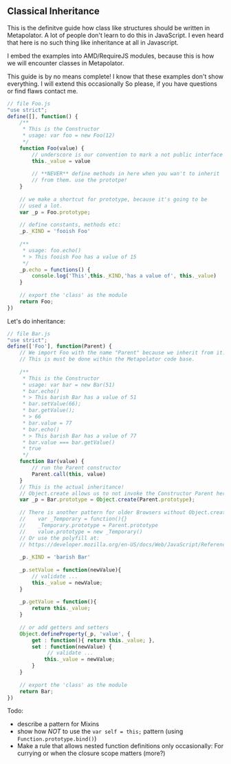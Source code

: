 ## Classical Inheritance

This is the definitve guide how class like structures should be written
in Metapolator. A lot of people don't learn to do this in JavaScript. I even heard that 
here is no such thing like inheritance at all in Javascript.

I embed the examples into AMD/RequireJS modules, because this is how we
will encounter classes in Metapolator.

This guide is by no means complete! I know that these examples don't show
everything. I will extend this occasionally So please, if you have
questions or find flaws contact me.

```js
// file Foo.js
"use strict";
define([], function() {
    /**
     * This is the Constructor
     * usage: var foo = new Foo(12)
     */
    function Foo(value) {
        // underscore is our convention to mark a not public interface
        this._value = value
        
        // **NEVER** define methods in here when you wan't to inherit
        // from them. use the prototpe!
    }
    
    // we make a shortcut for prototype, because it's going to be
    // used a lot.
    var _p = Foo.prototype;
    
    // define constants, methods etc:
    _p._KIND = 'fooish Foo'
    
    /**
     * usage: foo.echo()
     * > This fooish Foo has a value of 15
     */
    _p.echo = functions() {
        console.log('This',this._KIND,'has a value of', this._value)
    }
    
    // export the 'class' as the module
    return Foo;
})

```
Let's do inheritance:

```js
// file Bar.js
"use strict";
define(['Foo'], function(Parent) {
    // We import Foo with the name "Parent" because we inherit from it.
    // This is must be done within the Metapolator code base.
    
    /**
     * This is the Constructor
     * usage: var bar = new Bar(51)
     * bar.echo()
     * > This barish Bar has a value of 51
     * bar.setValue(66);
     * bar.getValue();
     * > 66
     * bar.value = 77
     * bar.echo()
     * > This barish Bar has a value of 77
     * bar.value === bar.getValue()
     * true
     */
    function Bar(value) {
        // run the Parent constructor
        Parent.call(this, value)
    }
    // This is the actual inheritance!
    // Object.create allows us to not invoke the Constructor Parent here.
    var _p = Bar.prototype = Object.create(Parent.prototype);
    
    // There is another pattern for older Browsers without Object.create:
    //    var _Temporary = function(){}
    //    _Temporary.prototype = Parent.prototype
    //    value.prototype = new _Temporary()
    // Or use the polyfill at:
    // https://developer.mozilla.org/en-US/docs/Web/JavaScript/Reference/Global_Objects/Object/create
    
    _p._KIND = 'barish Bar'
    
    _p.setValue = function(newValue){
        // validate ...
        this._value = newValue;
    }
    
    _p.getValue = function(){
        return this._value;
    }
    
    // or add getters and setters
    Object.defineProperty(_p, 'value', {
        get : function(){ return this._value; },
        set : function(newValue) {
             // validate ...
            this._value = newValue;
        }
    }
    
    // export the 'class' as the module
    return Bar;
})

```


Todo:
 * describe a pattern for Mixins
 * show how *NOT* to use the `var self = this;` pattern (using `Function.prototype.bind()`)
 * Make a rule that allows nested function definitions only occasionally:
   For currying or when the closure scope matters (more?)
